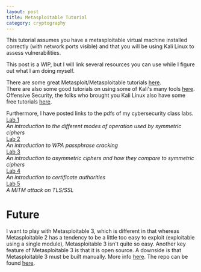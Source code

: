 ```yaml
---
layout: post
title: Metasploitable Tutorial
category: cryptography
---
```


This tutorial assumes you have a metasploitable virtual machine installed
correctly (with network ports visible) and that you will be using Kali Linux to
assess vulnerabilities.

This post is a WIP, but I will link several resources you can use while I figure
out what I am doing myself.

There are some great Metasploit/Metasploitable tutorials [here](http://www.hackingtutorials.org/metasploit-tutorials/).  
There are also some good tutorials on using some of Kali's many tools [here](https://null-byte.wonderhowto.com/how-to/).  
Offensive Security, the folks who brought you Kali Linux also have some free
tutorials [here](https://www.offensive-security.com/metasploit-unleashed/).  

Furthermore, I have posted links to the pdfs of my cybersecurity class labs.  
[Lab 1](/public/files/LAB1.pdf)  
*An introduction to the different modes of operation used by symmetric ciphers*  
[Lab 2](/public/files/LAB2.pdf)  
*An introduction to WPA passphrase cracking*  
[Lab 3](/public/files/LAB3.pdf)  
*An introduction to asymmetric ciphers and how they compare to symmetric ciphers*  
[Lab 4](/public/files/LAB4.pdf)  
*An introduction to certificate authorities*  
[Lab 5](/public/files/Lab5.pdf)  
*A MITM attack on TLS/SSL*  

# Future
I want to play with Metasploitable 3, which is different in that whereas
Metasploitable 2 has a tendency to be a little too easy to exploit (exploitable
using a single module), Metasploitable 3 isn't quite so easy. Another key
feature of Metasploitable 3 is that it is open source. A downside is that
Metasploitable 3 must be built manually. More info [here](https://community.rapid7.com/community/metasploit/blog/2016/11/15/test-your-might-with-the-shiny-new-metasploitable3). The repo can be found [here](https://github.com/rapid7/metasploitable3/).

<script>
var remote_ip = prompt("Please enter Metasploitable's IP address");
var host_ip = prompt("Please enter your IP address");
</script>

